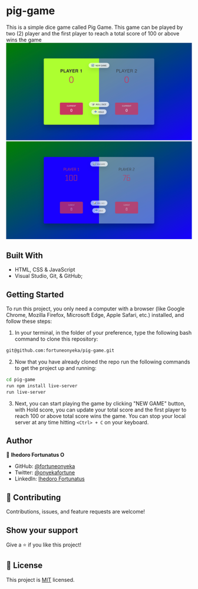 # pig-game
This is a simple dice game called Pig Game.
This game can be played by two (2) player and the first player to reach a total score of 100 or above wins the game
![Screenshot](screenshot/Pig-Game-new.png)
![Screenshot](screenshot/Pig-Game-winner.png)

## Built With

- HTML, CSS & JavaScript
- Visual Studio, Git, & GitHub;

## Getting Started

To run this project, you only need a computer with a browser (like Google Chrome, Mozilla Firefox, Microsoft Edge, Apple Safari, etc.) installed, and follow these steps:

1. In your terminal, in the folder of your preference, type the following bash command to clone this repository:

```sh
git@github.com:fortuneonyeka/pig-game.git
```

2. Now that you have already cloned the repo run the following commands to get the project up and running:
```sh
cd pig-game
run npm install live-server
run live-server
```

3. Next, you can start playing the game by clicking "NEW GAME" button, with Hold score, you can update your total score and the first player to reach 100 or above total score wins the game. You can stop your local server at any time hitting `<Ctrl> + C` on your keyboard.

## Author

👤 **Ihedoro Fortunatus O**

- GitHub: [@fortuneonyeka](https://github.com/fortuneonyeka)
- Twitter: [@onyekafortune](https://twitter.com/onyekafortune)
- LinkedIn: [Ihedoro Fortunatus](https://www.linkedin.com/in/fortunatus-ihedoro/)

## 🤝 Contributing

Contributions, issues, and feature requests are welcome!

## Show your support

Give a ⭐️ if you like this project!

## 📝 License

This project is [MIT](./LICENSE) licensed.